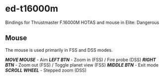 # ed-t16000m
Bindings for Thrustmaster F.16000M HOTAS and mouse in Elite: Dangerous

## Mouse
The mouse is used primarily in FSS and DSS modes.

***MOVE MOUSE*** - Aim
***LEFT BTN*** - Zoom in (FSS) / Fire probe (DSS)
***RIGHT BTN*** - Zoom out (FSS) / Toggle planet view (FSS)
***MIDDLE BTN*** - Exit mode
***SCROLL WHEEL*** - Stepped zoom (DSS)
